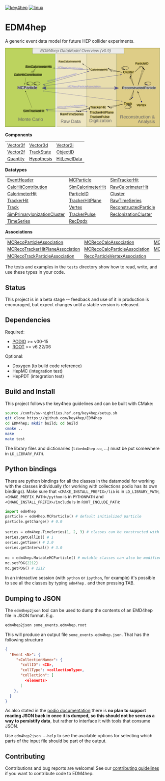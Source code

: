 
[![key4hep](https://github.com/key4hep/EDM4hep/workflows/key4hep_linux/badge.svg)](https://github.com/key4hep/EDM4hep/actions/workflows/key4hep_linux.yml)
[![linux](https://github.com/key4hep/EDM4hep/actions/workflows/lcg_linux_with_podio.yml/badge.svg)](https://github.com/key4hep/EDM4hep/actions/workflows/lcg_linux_with_podio.yml)
# EDM4hep


A generic event data model for future HEP collider experiments.

![](doc/edm4hep_diagram.svg)

**Components**

| | | |
|-|-|-|
| [Vector3f](https://github.com/key4hep/EDM4hep/blob/master/edm4hep.yaml#L11) | [Vector3d](https://github.com/key4hep/EDM4hep/blob/master/edm4hep.yaml#L26)   | [Vector2i](https://github.com/key4hep/EDM4hep/blob/master/edm4hep.yaml#L42)  |
| [Vector2f](https://github.com/key4hep/EDM4hep/blob/master/edm4hep.yaml#L56) | [TrackState](https://github.com/key4hep/EDM4hep/blob/master/edm4hep.yaml#L70) | [ObjectID](https://github.com/key4hep/EDM4hep/blob/master/edm4hep.yaml#L93)  |
| [Quantity](https://github.com/key4hep/EDM4hep/blob/master/edm4hep.yaml#L105) | [Hypothesis](https://github.com/key4hep/EDM4hep/blob/master/edm4hep.yaml#L113) | [HitLevelData](https://github.com/key4hep/EDM4hep/blob/master/edm4hep.yaml#L120)  |


**Datatypes**

| | | |
|-|-|-|
| [EventHeader](https://github.com/key4hep/EDM4hep/blob/master/edm4hep.yaml#L130)         | [MCParticle](https://github.com/key4hep/EDM4hep/blob/master/edm4hep.yaml#L140)        | [SimTrackerHit](https://github.com/key4hep/EDM4hep/blob/master/edm4hep.yaml#L209)         |
| [CaloHitContribution](https://github.com/key4hep/EDM4hep/blob/master/edm4hep.yaml#L243) | [SimCalorimeterHit](https://github.com/key4hep/EDM4hep/blob/master/edm4hep.yaml#L255) | [RawCalorimeterHit](https://github.com/key4hep/EDM4hep/blob/master/edm4hep.yaml#L267)     |
| [CalorimeterHit](https://github.com/key4hep/EDM4hep/blob/master/edm4hep.yaml#L276)      | [ParticleID](https://github.com/key4hep/EDM4hep/blob/master/edm4hep.yaml#L288)        | [Cluster](https://github.com/key4hep/EDM4hep/blob/master/edm4hep.yaml#L301)               |
| [TrackerHit](https://github.com/key4hep/EDM4hep/blob/master/edm4hep.yaml#L322)          | [TrackerHitPlane](https://github.com/key4hep/EDM4hep/blob/master/edm4hep.yaml#L339)   | [RawTimeSeries](https://github.com/key4hep/EDM4hep/blob/master/edm4hep.yaml#L360)                |
| [Track](https://github.com/key4hep/EDM4hep/blob/master/edm4hep.yaml#L373)               | [Vertex](https://github.com/key4hep/EDM4hep/blob/master/edm4hep.yaml#L392)            | [ReconstructedParticle](https://github.com/key4hep/EDM4hep/blob/master/edm4hep.yaml#L409) |
| [SimPrimaryIonizationCluster](https://github.com/key4hep/EDM4hep/blob/master/edm4hep.yaml#L513) | [TrackerPulse](https://github.com/key4hep/EDM4hep/blob/master/edm4hep.yaml#L531) | [RecIonizationCluster](https://github.com/key4hep/EDM4hep/blob/master/edm4hep.yaml#L544) |
| [TimeSeries](https://github.com/key4hep/EDM4hep/blob/master/edm4hep.yaml#L555) | [RecDqdx](https://github.com/key4hep/EDM4hep/blob/master/edm4hep.yaml#L567) |                                                                                          |

**Associations**

| | | |
|-|-|-|
| [MCRecoParticleAssociation](https://github.com/key4hep/EDM4hep/blob/master/edm4hep.yaml#L439)        | [MCRecoCaloAssociation](https://github.com/key4hep/EDM4hep/blob/master/edm4hep.yaml#L448)         | [MCRecoTrackerAssociation](https://github.com/key4hep/EDM4hep/blob/master/edm4hep.yaml#L457)         |
| [MCRecoTrackerHitPlaneAssociation](https://github.com/key4hep/EDM4hep/blob/master/edm4hep.yaml#L466) | [MCRecoCaloParticleAssociation](https://github.com/key4hep/EDM4hep/blob/master/edm4hep.yaml#L475) | [MCRecoClusterParticleAssociation](https://github.com/key4hep/EDM4hep/blob/master/edm4hep.yaml#L484) |
| [MCRecoTrackParticleAssociation](https://github.com/key4hep/EDM4hep/blob/master/edm4hep.yaml#L493)   | [RecoParticleVertexAssociation](https://github.com/key4hep/EDM4hep/blob/master/edm4hep.yaml#L502) |                                                                                                      |

The tests and examples in the `tests` directory show how to read, write, and use these types in your code.


## Status

This project is in a beta stage -- feedback and use of it in production is encouraged, but expect changes until a stable version is released.

## Dependencies

Required:

* [PODIO](https://github.com/AIDASoft/podio) >= v00-15
* [ROOT](https://github.com/root-project/root) >= v6.22/06

Optional:

* Doxygen (to build code reference)
* HepMC (integration test)
* HepPDT (integration test)

## Build and Install

This project follows the key4hep guidelines and can be built with CMake:

```sh
source /cvmfs/sw-nightlies.hsf.org/key4hep/setup.sh
git clone https://github.com/key4hep/EDM4hep
cd EDM4hep; mkdir build; cd build
cmake ..
make
make test
```

The library files and dictionaries (`libedm4hep.so`, ...) must be put somewhere in `LD_LIBRARY_PATH`.

## Python bindings
There are python bindings for all the classes in the datamodel for working with
the classes individually (for working with collections podio has its own
bindings). Make sure that `<CMAKE_INSTALL_PREFIX>/lib` is in `LD_LIBRARY_PATH`,
`<CMAKE_PREFIX_PATH>/python` is in `PYTHONPATH` and `<CMAKE_INSTALL_PREFIX>/include` is in `ROOT_INCLUDE_PATH`:
```python
import edm4hep
particle = edm4hep.MCParticle() # default initialized particle
particle.getCharge() # 0.0

series = edm4hep.TimeSeries(1, 2, 3) # classes can be constructed with non-default parameters
series.getCellID() # 1
series.getTime() # 2.0
series.getInterval() # 3.0

mc = edm4hep.MutableMCParticle() # mutable classes can also be modified
mc.setPDG(2212)
mc.getPDG() # 2212
```

In an interactive session (with `python` or `ipython`, for example) it's
possible to see all the classes by typing `edm4hep.` and then pressing TAB.

## Dumping to JSON
The `edm4hep2json` tool can be used to dump the contents of an EMD4hep file in
JSON format. E.g.

```bash
edm4hep2json some_events.edm4hep.root
```

This will produce an output file `some_events.edm4hep.json`. That has the following structure
```json
{
  "Event <N>": {
     "<CollectionName>": {
       "collID": <ID>,
       "collType": <collectionType>,
       "collection": [
         <elements>
       ]
    },
  }
}
```

As also stated in the [podio
documentation](https://github.com/AIDASoft/podio/blob/master/doc/advanced_topics.md#dumping-json)
there is **no plan to support reading JSON back in once it is dumped, so this
should not be seen as a way to persistify data**, but rather to interface it
with tools that consume JSON.

Use `edm4hep2json --help` to see the available options for selecting which parts
of the input file should be part of the output.

## Contributing

Contributions and bug reports are welcome! See our [contributing guidelines](doc/contributing.md) if you want to contribute code to EDM4hep.
